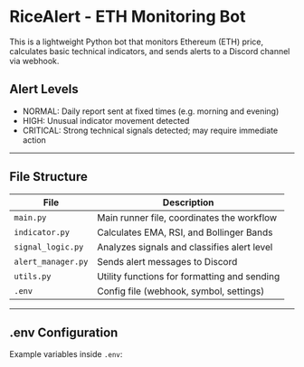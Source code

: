 # RiceAlert - ETH Monitoring Bot

This is a lightweight Python bot that monitors Ethereum (ETH) price, calculates basic technical indicators, and sends alerts to a Discord channel via webhook.

## Alert Levels

- NORMAL: Daily report sent at fixed times (e.g. morning and evening)
- HIGH: Unusual indicator movement detected
- CRITICAL: Strong technical signals detected; may require immediate action

---

## File Structure

| File             | Description                                 |
|------------------|---------------------------------------------|
| `main.py`        | Main runner file, coordinates the workflow  |
| `indicator.py`   | Calculates EMA, RSI, and Bollinger Bands    |
| `signal_logic.py`| Analyzes signals and classifies alert level |
| `alert_manager.py`| Sends alert messages to Discord            |
| `utils.py`       | Utility functions for formatting and sending|
| `.env`           | Config file (webhook, symbol, settings)     |

---

## .env Configuration

Example variables inside `.env`:

